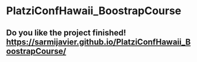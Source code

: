 # PlatziConfHawaii_BoostrapCourse
## Do you like the project finished! https://sarmijavier.github.io/PlatziConfHawaii_BoostrapCourse/
